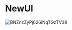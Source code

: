 # NewUI

![BNZnzZyPj626iNqTGzTV38](https://user-images.githubusercontent.com/98873011/152192084-dad785e5-117d-4aee-a7d8-9650564f59fe.jpg)
